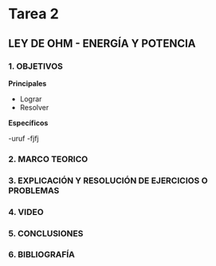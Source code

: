 # Tarea 2
## LEY DE OHM - ENERGÍA Y POTENCIA
### 1. OBJETIVOS

**Principales**

- Lograr 
- Resolver 

**Específicos**

-uruf
-fjfj

### 2. MARCO TEORICO

### 3. EXPLICACIÓN Y RESOLUCIÓN DE EJERCICIOS O PROBLEMAS

### 4. VIDEO

### 5. CONCLUSIONES

### 6. BIBLIOGRAFÍA
